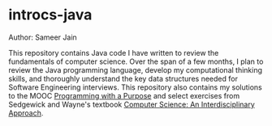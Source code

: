 # introcs-java

Author: Sameer Jain

This repository contains Java code I have written to review the fundamentals of computer science. Over the span of a few months, I plan to review the Java programming language, develop my computational thinking skills, and thoroughly understand the key data structures needed for Software Engineering interviews. This repository also contains my solutions to the MOOC [Programming with a Purpose](https://www.coursera.org/learn/cs-programming-java) and select exercises from Sedgewick and Wayne's textbook [Computer Science: An Interdisciplinary Approach](https://www.amazon.com/Computer-Science-Interdisciplinary-Robert-Sedgewick/dp/0134076427). 
